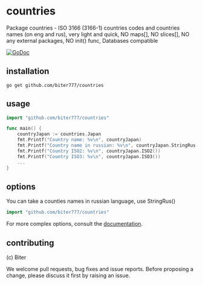 countries
=======

Package countries - ISO 3166 (3166-1) countries codes and countries names (on eng and rus), very light and quick, NO maps[], NO slices[], NO any external packages, NO init() func, Databases compatible

[![GoDoc](http://godoc.org/github.com/biter777/countries?status.svg)](http://godoc.org/github.com/biter777/countries)


installation
------------

    go get github.com/biter777/countries

usage
-----

```go
import "github.com/biter777/countries"

func main() {
	countryJapan := countries.Japan
    fmt.Printf("Country name: %v\n", countryJapan)
    fmt.Printf("Country name in russian: %v\n", countryJapan.StringRus())
    fmt.Printf("Country ISO2: %v\n", countryJapan.ISO2())
    fmt.Printf("Country ISO3: %v\n", countryJapan.ISO3())
    ...
}
```

options
-------

You can take a counties names in russian language, use StringRus()

```go
import "github.com/biter777/countries"
```

For more complex options, consult the [documentation](http://godoc.org/github.com/biter777/countries).

contributing
------------

(c) Biter

We welcome pull requests, bug fixes and issue reports.
Before proposing a change, please discuss it first by raising an issue.

